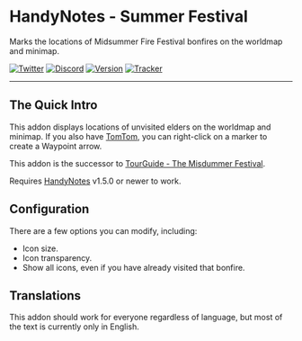 # HandyNotes - Summer Festival

Marks the locations of Midsummer Fire Festival bonfires on the worldmap and minimap.

[![Twitter](https://img.shields.io/twitter/follow/ravendwyr.svg?label=Twitter&style=popout)](https://twitter.com/Ravendwyr)
[![Discord](https://img.shields.io/discord/299308204393889802.svg?label=Discord&style=popout)](https://discord.gg/XC2REFu)
[![Version](https://img.shields.io/github/tag-date/ethancentaurai/handynotes_summerfestival.svg?label=Version&style=popout)](https://www.curseforge.com/wow/addons/handynotes_summerfestival/files)
[![Tracker](https://img.shields.io/github/issues/ethancentaurai/handynotes_summerfestival.svg?label=Issues&style=popout)](https://github.com/EthanCentaurai/HandyNotes_SummerFestival/issues)

***

## The Quick Intro

This addon displays locations of unvisited elders on the worldmap and minimap.
If you also have [TomTom](https://www.curseforge.com/wow/addons/tomtom), you can right-click on a marker to create a Waypoint arrow.

This addon is the successor to [TourGuide - The Misdummer Festival](https://github.com/EthanCentaurai/TourGuide_MidsummerFestival).

Requires [HandyNotes](https://www.curseforge.com/wow/addons/handynotes) v1.5.0 or newer to work.

## Configuration

There are a few options you can modify, including:

* Icon size.
* Icon transparency.
* Show all icons, even if you have already visited that bonfire.

## Translations

This addon should work for everyone regardless of language, but most of the text is currently only in English.
